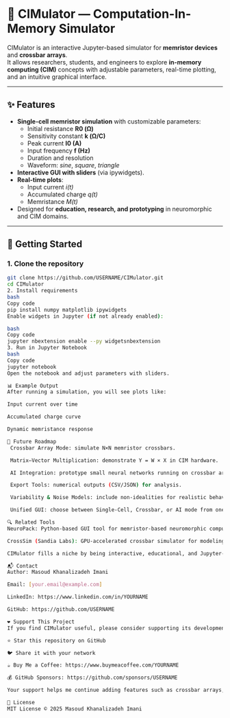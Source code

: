 # 🧠 CIMulator — Computation-In-Memory Simulator

CIMulator is an interactive Jupyter-based simulator for **memristor devices** and **crossbar arrays**.  
It allows researchers, students, and engineers to explore **in-memory computing (CIM)** concepts with adjustable parameters, real-time plotting, and an intuitive graphical interface.

---

## ✨ Features
- **Single-cell memristor simulation** with customizable parameters:
  - Initial resistance **R0 (Ω)**
  - Sensitivity constant **k (Ω/C)**
  - Peak current **I0 (A)**
  - Input frequency **f (Hz)**
  - Duration and resolution
  - Waveform: *sine*, *square*, *triangle*
- **Interactive GUI with sliders** (via ipywidgets).
- **Real-time plots**:
  - Input current *i(t)*
  - Accumulated charge *q(t)*
  - Memristance *M(t)*
- Designed for **education, research, and prototyping** in neuromorphic and CIM domains.

---

## 🚀 Getting Started

### 1. Clone the repository
```bash
git clone https://github.com/USERNAME/CIMulator.git
cd CIMulator
2. Install requirements
bash
Copy code
pip install numpy matplotlib ipywidgets
Enable widgets in Jupyter (if not already enabled):

bash
Copy code
jupyter nbextension enable --py widgetsnbextension
3. Run in Jupyter Notebook
bash
Copy code
jupyter notebook
Open the notebook and adjust parameters with sliders.

📊 Example Output
After running a simulation, you will see plots like:

Input current over time

Accumulated charge curve

Dynamic memristance response

🧩 Future Roadmap
 Crossbar Array Mode: simulate N×N memristor crossbars.

 Matrix–Vector Multiplication: demonstrate Y = W × X in CIM hardware.

 AI Integration: prototype small neural networks running on crossbar arrays.

 Export Tools: numerical outputs (CSV/JSON) for analysis.

 Variability & Noise Models: include non-idealities for realistic behavior.

 Unified GUI: choose between Single-Cell, Crossbar, or AI mode from one dashboard.

🔍 Related Tools
NeuroPack: Python-based GUI tool for memristor-based neuromorphic computing (focus on MNIST and learning rules). (arxiv.org)

CrossSim (Sandia Labs): GPU-accelerated crossbar simulator for modeling analog in-memory computing integrated with ML frameworks. (cross-sim.sandia.gov)

CIMulator fills a niche by being interactive, educational, and Jupyter-friendly, designed for learning, experimentation, and rapid prototyping.

📬 Contact
Author: Masoud Khanalizadeh Imani

Email: [your.email@example.com]

LinkedIn: https://www.linkedin.com/in/YOURNAME

GitHub: https://github.com/USERNAME

❤️ Support This Project
If you find CIMulator useful, please consider supporting its development:

⭐ Star this repository on GitHub

🐦 Share it with your network

☕ Buy Me a Coffee: https://www.buymeacoffee.com/YOURNAME

💰 GitHub Sponsors: https://github.com/sponsors/USERNAME

Your support helps me continue adding features such as crossbar arrays, AI integration, and advanced CIM simulation tools.

📝 License
MIT License © 2025 Masoud Khanalizadeh Imani
